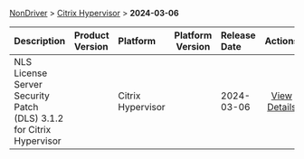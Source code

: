
[NonDriver](/README.md)  >  [Citrix Hypervisor](/index/NonDriver/Citrix_Hypervisor.md)  >  **2024-03-06**



| Description            | Product Version    | Platform                | Platform Version           | Release Date           |             Actions              |
| ---------------------- | :----------------- | :---------------------- | -------------------------- | :--------------------- | :------------------------------: |
| NLS License Server Security Patch (DLS) 3.1.2 for Citrix Hypervisor |  | Citrix Hypervisor |  | 2024-03-06 | [View Details](/details/d922cb_NLS_License_Server_Security_Patch_(DLS)_3.1.2_for_Citrix_Hypervisor.md) |
